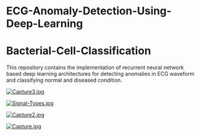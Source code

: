 # ECG-Anomaly-Detection-Using-Deep-Learning

# Bacterial-Cell-Classification

This repository contains the implementation of recurrent neural network based deep learning architectures for detecting anomalies in ECG waveform and classifying normal and diseased condition.

[![Capture3.jpg](https://i.postimg.cc/ydszMvbW/Capture3.jpg)](https://postimg.cc/67jSRLwN)


[![Signal-Types.jpg](https://i.postimg.cc/C5CSZ9nG/Signal-Types.jpg)](https://postimg.cc/YLSJZn30)


[![Capture2.jpg](https://i.postimg.cc/wvCjRhfp/Capture2.jpg)](https://postimg.cc/hz0BH7Ry)


[![Capture.jpg](https://i.postimg.cc/434ZY8Xt/Capture.jpg)](https://postimg.cc/YvPTVzGq)

